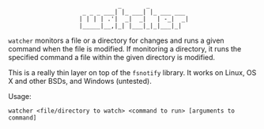                                    _       _
                         _ _ _ ___| |_ ___| |_ ___ ___
                        | | | | .'|  _|  _|   | -_|  _|
                        |_____|__,|_| |___|_|_|___|_|

`watcher` monitors a file or a directory for changes and runs a given command
when the file is modified. If monitoring a directory, it runs the specified
command a file within the given directory is modified.

This is a really thin layer on top of the `fsnotify` library. It works on Linux, OS X and other
BSDs, and Windows (untested).

Usage:

    watcher <file/directory to watch> <command to run> [arguments to command]
